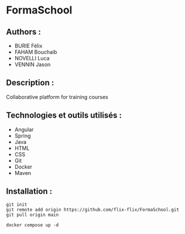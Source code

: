 # FormaSchool

## Authors :

- BURIE Félix
- FAHAM Bouchaib
- NOVELLI Luca
- VENNIN Jason

## Description :

Collaborative platform for training courses

## Technologies et outils utilisés :

- Angular
- Spring
- Java
- HTML
- CSS
- Git
- Docker
- Maven

## Installation :

```
git init
git remote add origin https://github.com/flix-flix/FormaSchool.git
git pull origin main

docker compose up -d
```
